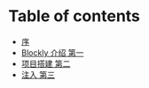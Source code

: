 # Table of contents

* [序](README.md)
* [Blockly 介绍 第一](blockly-jie-shao-di-yi.md)
* [项目搭建 第二](xiang-mu-da-jian-di-er.md)
* [注入 第三](zhu-ru-di-san.md)
